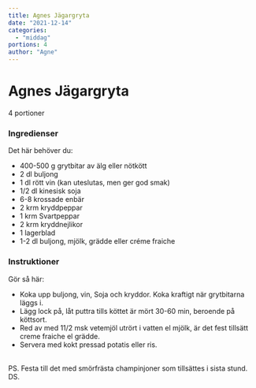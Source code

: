 ```yaml
---
title: Agnes Jägargryta
date: "2021-12-14"
categories:
  - "middag"
portions: 4
author: "Agne"
---
```


# Agnes Jägargryta

4 portioner


### Ingredienser

Det här behöver du:
- 400-500 g grytbitar av älg eller nötkött
- 2 dl buljong
- 1 dl rött vin (kan uteslutas, men ger god smak)
- 1/2 dl kinesisk soja
- 6-8 krossade enbär
- 2 krm kryddpeppar
- 1 krm Svartpeppar
- 2 krm kryddnejlikor
- 1 lagerblad
- 1-2 dl buljong, mjölk, grädde eller créme fraiche



### Instruktioner

Gör så här:

- Koka upp buljong, vin, Soja och kryddor. Koka kraftigt när grytbitarna
läggs i.
- Lägg lock på, låt puttra tills köttet är mört 30-60 min, beroende på
köttsort.
- Red av med 11/2 msk vetemjöl utrört i vatten el mjölk, är det fest
tillsätt creme fraiche el grädde.
- Servera med kokt pressad potatis eller ris.

<br>
PS. Festa till det med smörfrästa champinjoner som tillsättes i sista
stund. DS.